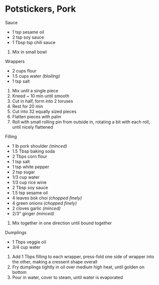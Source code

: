 # Potstickers, Pork

Sauce

* 1 tsp sesame oil
* 2 tsp soy sauce
* 1 Tbsp tsp chili sauce

1. Mix in small bowl

Wrappers

* 2 cups flour
* 1.5 cups water *(bloiling)*
* 1 tsp salt

1. Mix until a single piece
1. Kneed ~ 10 min until smooth
1. Cut in half, form into 2 toruses
1. Rest for 20 min
1. Cut into 32 equally sized pieces
1. Flatten pieces with palm
1. Roll with small rolling pin from outside in, rotating a bit with each roll, until nicely flattened

Filling

* 1 lb pork shoulder *(minced)*
* 1.5 Tbsp baking soda
* 2 Tbps corn flour
* 1 tsp salt
* 1 tsp white pepper
* 2 tsp sugar
* 1/3 cup water
* 1/3 cup rice wine
* 2 Tbsp soy sauce
* 1.5 tsp sesame oil
* 4 leaves bok choi *(chopped finely)*
* 4 green onions *(chopped finely)*
* 2 cloves garlic *(minced)*
* 2/3" ginger *(minced)*

1. Mix together in one direction until bound together

Dumplings

* 1 Tbps veggie oil
* 3/4 cup water

1. Add 1 Tbps filling to each wrapper, press-fold one side of wrapper into the other, making a cressent shape overall
1. Fry dumplings tightly in oil over medium high heat, until golden on bottom
1. Pour in water, cover to steam, until water is evaporated
